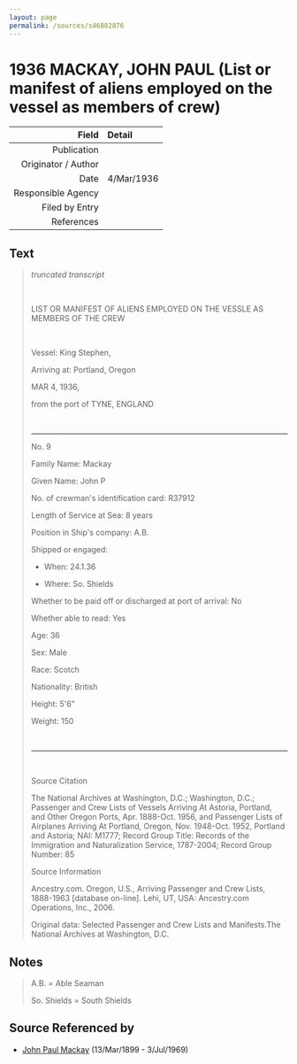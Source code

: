 ```yaml
---
layout: page
permalink: /sources/s46882876
---
```


# 1936 MACKAY, JOHN PAUL (List or manifest of aliens employed on the vessel as members of crew)

Field | Detail
---:|:---
Publication | 
Originator / Author | 
Date | 4/Mar/1936
Responsible Agency | 
Filed by Entry | 
References | 

## Text

> _truncated transcript_
>
> <br/>
>
> LIST OR MANIFEST OF ALIENS EMPLOYED ON THE VESSLE AS MEMBERS OF THE CREW
>
> <br/>
>
> Vessel: King Stephen,
>
> Arriving at: Portland, Oregon
>
> MAR 4, 1936,
>
> from the port of TYNE, ENGLAND
>
> <br/>
>
> ---
>
> No. 9
>
> Family Name: Mackay
>
> Given Name: John P
>
> No. of crewman's identification card: R37912
>
> Length of Service at Sea: 8 years
>
> Position in Ship's company: A.B.
>
> Shipped or engaged:
>
> * When: 24.1.36
>
> * Where: So. Shields
>
> Whether to be paid off or discharged at port of arrival: No
>
> Whether able to read: Yes
>
> Age: 36
>
> Sex: Male
>
> Race: Scotch
>
> Nationality: British
>
> Height: 5'6"
>
> Weight: 150
>
> <br/>
>
> ---
>
> <br/>
>
> Source Citation
>
> The National Archives at Washington, D.C.; Washington, D.C.; Passenger and Crew Lists of Vessels Arriving At Astoria, Portland, and Other Oregon Ports, Apr. 1888-Oct. 1956, and Passenger Lists of Airplanes Arriving At Portland, Oregon, Nov. 1948-Oct. 1952, Portland and Astoria; NAI: M1777; Record Group Title: Records of the Immigration and Naturalization Service, 1787-2004; Record Group Number: 85
>
> Source Information
>
> Ancestry.com. Oregon, U.S., Arriving Passenger and Crew Lists, 1888-1963 [database on-line]. Lehi, UT, USA: Ancestry.com Operations, Inc., 2006.
>
> Original data: Selected Passenger and Crew Lists and Manifests.The National Archives at Washington, D.C.
>

## Notes

> A.B. = Able Seaman
>
> So. Shields = South Shields
>


## Source Referenced by

* [John Paul Mackay](../people/@57646474@-john-paul-mackay-b1899-3-13-d1969-7-3.md) (13/Mar/1899 - 3/Jul/1969)
